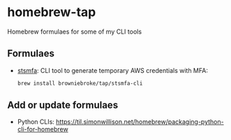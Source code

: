 # homebrew-tap
Homebrew formulaes for some of my CLI tools 

## Formulaes

- [stsmfa](https://github.com/browniebroke/stsmfa-cli): CLI tool to generate temporary AWS credentials with MFA:
    
    ```bash
    brew install browniebroke/tap/stsmfa-cli
    ```

## Add or update formulaes

- Python CLIs: https://til.simonwillison.net/homebrew/packaging-python-cli-for-homebrew
